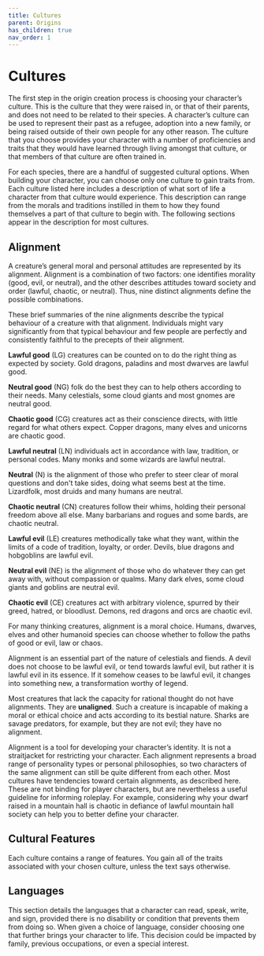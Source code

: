 ```yaml
---
title: Cultures
parent: Origins
has_children: true
nav_order: 1
---
```


# Cultures
The first step in the origin creation process is choosing your character’s culture. This is the culture that they were raised in, or that of their parents, and does not need to be related to their species. A character’s culture can be used to represent their past as a refugee, adoption into a new family, or being raised outside of their own people for any other reason. The culture that you choose provides your character with a number of proficiencies and traits that they would have learned through living amongst that culture, or that members of that culture are often trained in.

For each species, there are a handful of suggested cultural options. When building your character, you can choose only one culture to gain traits from. Each culture listed here includes a description of what sort of life a character from that culture would experience. This description can range from the morals and traditions instilled in them to how they found themselves a part of that culture to begin with. The following sections appear in the description for most cultures.

## Alignment
A creature’s general moral and personal attitudes are represented by its alignment. Alignment is a combination of two factors: one identifies morality (good, evil, or neutral), and the other describes attitudes toward society and order (lawful, chaotic, or neutral). Thus, nine distinct alignments define the possible combinations.

These brief summaries of the nine alignments describe the typical behaviour of a creature with that alignment. Individuals might vary significantly from that typical behaviour and few people are perfectly and consistently faithful to the precepts of their alignment.

**Lawful good** (LG) creatures can be counted on to do the right thing as expected by society. Gold dragons, paladins and most dwarves are lawful good.

**Neutral good** (NG) folk do the best they can to help others according to their needs. Many celestials, some cloud giants and most gnomes are neutral good.

**Chaotic good** (CG) creatures act as their conscience directs, with little regard for what others expect. Copper dragons, many elves and unicorns are chaotic good.

**Lawful neutral** (LN) individuals act in accordance with law, tradition, or personal codes. Many monks and some wizards are lawful neutral.

**Neutral** (N) is the alignment of those who prefer to steer clear of moral questions and don't take sides, doing what seems best at the time. Lizardfolk, most druids and many humans are neutral.

**Chaotic neutral** (CN) creatures follow their whims, holding their personal freedom above all else. Many barbarians and rogues and some bards, are chaotic neutral.

**Lawful evil** (LE) creatures methodically take what they want, within the limits of a code of tradition, loyalty, or order. Devils, blue dragons and hobgoblins are lawful evil.

**Neutral evil** (NE) is the alignment of those who do whatever they can get away with, without compassion or qualms. Many dark elves, some cloud giants and goblins are neutral evil.

**Chaotic evil** (CE) creatures act with arbitrary violence, spurred by their greed, hatred, or bloodlust. Demons, red dragons and orcs are chaotic evil.

For many thinking creatures, alignment is a moral choice. Humans, dwarves, elves and other humanoid species can choose whether to follow the paths of good or evil, law or chaos.

Alignment is an essential part of the nature of celestials and fiends. A devil does not choose to be lawful evil, or tend towards lawful evil, but rather it is lawful evil in its essence. If it somehow ceases to be lawful evil, it changes into something new, a transformation worthy of legend.

Most creatures that lack the capacity for rational thought do not have alignments. They are **unaligned**. Such a creature is incapable of making a moral or ethical choice and acts according to its bestial nature. Sharks are savage predators, for example, but they are not evil; they have no alignment.

Alignment is a tool for developing your character’s identity. It is not a straitjacket for restricting your character. Each alignment represents a broad range of personality types or personal philosophies, so two characters of the same alignment can still be quite different from each other. Most cultures have tendencies toward certain alignments, as described here. These are not binding for player characters, but are nevertheless a useful guideline for informing roleplay. For example, considering why your dwarf raised in a mountain hall is chaotic in defiance of lawful mountain hall society can help you to better define your character.

## Cultural Features
Each culture contains a range of features. You gain all of the traits associated with your chosen culture, unless the text says otherwise.

## Languages
This section details the languages that a character can read, speak, write, and sign, provided there is no disability or condition that prevents them from doing so. When given a choice of language, consider choosing one that further brings your character to life. This decision could be impacted by family, previous occupations, or even a special interest.
